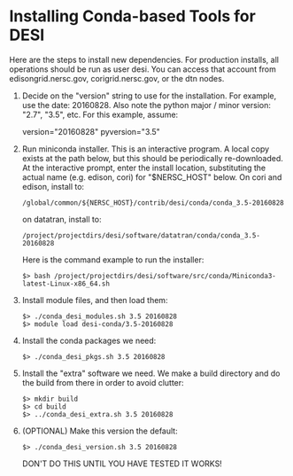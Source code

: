 Installing Conda-based Tools for DESI
==============================================

Here are the steps to install new dependencies.
For production installs, all operations should
be run as user desi.  You can access that account
from edisongrid.nersc.gov, corigrid.nersc.gov, or
the dtn nodes.

1.  Decide on the "version" string to use for the
installation.  For example, use the date:  20160828.
Also note the python major / minor version: "2.7", 
"3.5", etc.  For this example, assume:

    version="20160828"
    pyversion="3.5"

2.  Run miniconda installer.  This is an interactive
program.  A local copy exists at the path below, but
this should be periodically re-downloaded.  At the 
interactive prompt, enter the install location,
substituting the actual name (e.g. edison, cori) for
"$NERSC_HOST" below.  On cori and edison, install to:

        /global/common/${NERSC_HOST}/contrib/desi/conda/conda_3.5-20160828

    on datatran, install to:

        /project/projectdirs/desi/software/datatran/conda/conda_3.5-20160828

    Here is the command example to run the installer:

        $> bash /project/projectdirs/desi/software/src/conda/Miniconda3-latest-Linux-x86_64.sh

3.  Install module files, and then load them:

        $> ./conda_desi_modules.sh 3.5 20160828
        $> module load desi-conda/3.5-20160828

4.  Install the conda packages we need:

        $> ./conda_desi_pkgs.sh 3.5 20160828

5.  Install the "extra" software we need.  We make a build
    directory and do the build from there in order to avoid
    clutter:

        $> mkdir build
        $> cd build
        $> ../conda_desi_extra.sh 3.5 20160828

6.  (OPTIONAL) Make this version the default:

        $> ./conda_desi_version.sh 3.5 20160828

    DON'T DO THIS UNTIL YOU HAVE TESTED IT WORKS!

